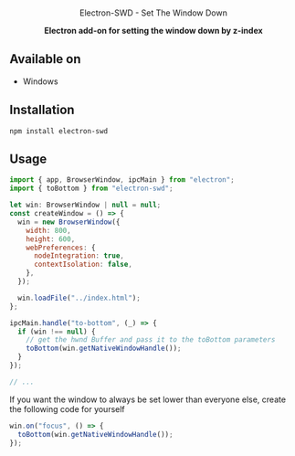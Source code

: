 <br />
<div align="center">
    <p>Electron-SWD - Set The Window Down</p>
</div>
<p align="center">
    <b>Electron add-on for setting the window down by z-index</b>
</p>

## Available on

- Windows

## Installation

```
npm install electron-swd
```

## Usage

```js
import { app, BrowserWindow, ipcMain } from "electron";
import { toBottom } from "electron-swd";

let win: BrowserWindow | null = null;
const createWindow = () => {
  win = new BrowserWindow({
    width: 800,
    height: 600,
    webPreferences: {
      nodeIntegration: true,
      contextIsolation: false,
    },
  });

  win.loadFile("../index.html");
};

ipcMain.handle("to-bottom", (_) => {
  if (win !== null) {
    // get the hwnd Buffer and pass it to the toBottom parameters
    toBottom(win.getNativeWindowHandle());
  }
});

// ...
```

If you want the window to always be set lower than everyone else, create the following code for yourself

```js
win.on("focus", () => {
  toBottom(win.getNativeWindowHandle());
});
```
